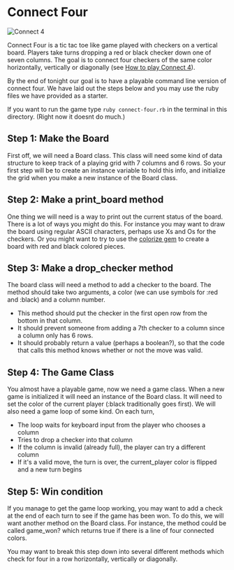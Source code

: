 # Connect Four

![Connect 4](https://images-na.ssl-images-amazon.com/images/I/51PFqUcGZNL._AC_SY400_.jpg)

Connect Four is a tic tac toe like game played with checkers on a vertical board. Players take turns dropping a red or black checker down one of seven columns. The goal is to connect four checkers of the same color horizontally, vertically or diagonally (see [How to play Connect 4](https://www.wikihow.com/Play-Connect-4)).

By the end of tonight our goal is to have a playable command line version of connect four. We have laid out the steps below and you may use the ruby files we have provided as a starter.

If you want to run the game type `ruby connect-four.rb` in the terminal in this directory. (Right now it doesnt do much.)

## Step 1: Make the Board

First off, we will need a Board class. This class will need some kind of data structure to keep track of a playing grid with 7 columns and 6 rows. So your first step will be to create an instance variable to hold this info, and initialize the grid when you make a new instance of the Board class.

## Step 2: Make a print_board method

One thing we will need is a way to print out the current status of the board. There is a lot of ways you might do this. For instance you may want to draw the board using regular ASCII characters, perhaps use Xs and Os for the checkers. Or you might want to try to use the [colorize gem](https://github.com/fazibear/colorize) to create a board with red and black colored pieces.

## Step 3: Make a drop_checker method

The board class will need a method to add a checker to the board. The method should take two arguments, a color (we can use symbols for :red and :black) and a column number.

- This method should put the checker in the first open row from the bottom in that column.
- It should prevent someone from adding a 7th checker to a column since a column only has 6 rows.
- It should probably return a value (perhaps a boolean?), so that the code that calls this method knows whether or not the move was valid.

## Step 4: The Game Class

You almost have a playable game, now we need a game class. When a new game is initialized it will need an instance of the Board class. It will need to set the color of the current player (:black traditionally goes first). We will also need a game loop of some kind. On each turn,

- The loop waits for keyboard input from the player who chooses a column
- Tries to drop a checker into that column
- If the column is invalid (already full), the player can try a different column
- If it's a valid move, the turn is over, the current_player color is flipped and a new turn begins

## Step 5: Win condition

If you manage to get the game loop working, you may want to add a check at the end of each turn to see if the game has been won. To do this, we will want another method on the Board class. For instance, the method could be called game_won? which returns true if there is a line of four connected colors.

You may want to break this step down into several different methods which check for four in a row horizontally, vertically or diagonally.